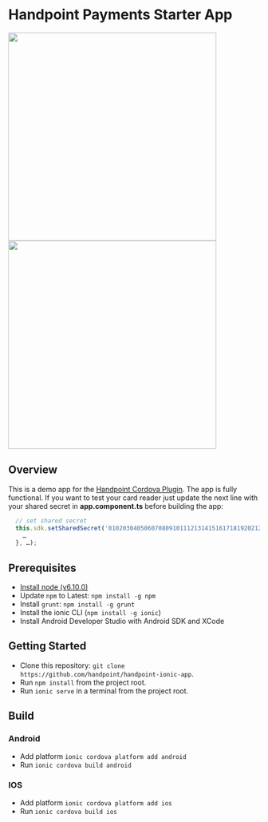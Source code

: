 # Handpoint Payments Starter App

<img height="417" widht="890" src="https://user-images.githubusercontent.com/3254688/37241612-ded07e34-2453-11e8-9d34-ca61af5cd0aa.png"/>
<br>
<img height="417" widht="890" src="https://user-images.githubusercontent.com/3254688/37241613-e009d084-2453-11e8-971b-8fa17eace6a0.png"/>

## Overview
This is a demo app for the [Handpoint Cordova Plugin](https://github.com/handpoint/cordova-plugin-handpoint/). The app is fully functional. If you want to test your card reader just update the next line with your shared secret in **app.component.ts** before building the app:

```javascript
  // set shared secret
  this.sdk.setSharedSecret('0102030405060708091011121314151617181920212223242526272829303132').then(() => {
    …
  }, …); 
```

## Prerequisites
* [Install node (v6.10.0)](https://nodejs.org/es/download/)
* Update `npm` to Latest: `npm install -g npm`
* Install `grunt`: `npm install -g grunt`
* Install the ionic CLI (`npm install -g ionic`)
* Install Android Developer Studio with Android SDK and XCode

## Getting Started
* Clone this repository: `git clone https://github.com/handpoint/handpoint-ionic-app`.
* Run `npm install` from the project root.
* Run `ionic serve` in a terminal from the project root.

## Build
### Android
* Add platform `ionic cordova platform add android`
* Run `ionic cordova build android`

### IOS
* Add platform `ionic cordova platform add ios`
* Run `ionic cordova build ios`

